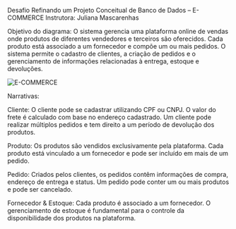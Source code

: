 Desafio Refinando um Projeto Conceitual de Banco de Dados – E-COMMERCE
Instrutora: Juliana Mascarenhas

Objetivo do diagrama:
O sistema gerencia uma plataforma online de vendas onde produtos de diferentes vendedores e terceiros são oferecidos.
Cada produto está associado a um fornecedor e compõe um ou mais pedidos. 
O sistema permite o cadastro de clientes, a criação de pedidos e o gerenciamento de informações relacionadas à entrega, estoque e devoluções.

![E-COMMERCE](https://github.com/user-attachments/assets/3c3a57ae-80ab-4608-81cf-07b5f581f176)

Narrativas:

Cliente:
O cliente pode se cadastrar utilizando CPF ou CNPJ.
O valor do frete é calculado com base no endereço cadastrado.
Um cliente pode realizar múltiplos pedidos e tem direito a um período de devolução dos produtos.

Produto:
Os produtos são vendidos exclusivamente pela plataforma.
Cada produto está vinculado a um fornecedor e pode ser incluído em mais de um pedido.

Pedido:
Criados pelos clientes, os pedidos contêm informações de compra, endereço de entrega e status.
Um pedido pode conter um ou mais produtos e pode ser cancelado.

Fornecedor & Estoque:
Cada produto é associado a um fornecedor.
O gerenciamento de estoque é fundamental para o controle da disponibilidade dos produtos na plataforma.





